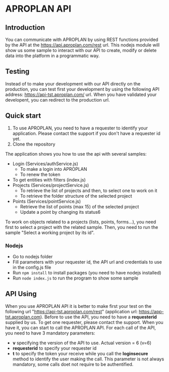 # APROPLAN API

## Introduction

You can communicate with APROPLAN by using REST functions provided by the API at the https://api.aproplan.com/rest url.
This nodejs module will show us some sample to interact with our API to create, modify or delete data into the platform in a programmatic way.

## Testing

Instead of to make your development with our API directly on the production, you can test first your development by using the following API address: https://api-tst.aproplan.com/ url. When you have validated your developent, you can redirect to the production url.

## Quick start

1. To use APROPLAN, you need to have a requester to identify your application. Please contact the support if you don't have a requester id yet.
1. Clone the repository

The application shows you how to use the api with several samples:

* Login (Services/authService.js)
  * To make a login into APROPLAN 
  * To renew the token 
* To get entities with filters (index.js)
* Projects (Services/projectService.js)
  * To retrieve the list of projects and then, to select one to work on it
  * To retrieve the folder structure of the selected project
* Points (Services/pointService.js)
  * Retrieve the list of points (max 15) of the selected project
  * Update a point by changing its status6

To work on objects related to a projects (lists, points, forms...), you need first to select a project with the related sample. Then, you need to run the sample "Select a working project by its id".

### Nodejs

* Go to nodejs folder
* Fill parameters with your requester id, the API url and credentials to use in the config.js file
* Run `npm install` to install packages (you need to have nodejs installed)
* Run `node index.js` to run the program to show some sample

## API Using

When you use APROPLAN API it is better to make first your test on the following url "https://api-tst.aproplan.com/rest" (application url: https://app-tst.aproplan.com).
Before to use the API, you need to have a **requesterid** supplied by us. To get one requester, please contact the support. When you have it, you can start to call the APROPLAN API.
For each call of the API, you need to have 3 mandatory parameters:

* **v** specifying the version of the API to use. Actual version = 6 (v=6)
* **requesterid** to specify your requester id
* **t** to specify the token your receive while you call the **loginsecure** method to identify the user making the call. This parameter is not always mandatory, some calls doet not require to be authentified.